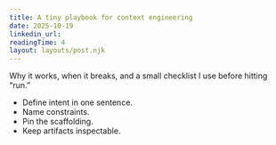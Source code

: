 ```yaml
---
title: A tiny playbook for context engineering
date: 2025-10-19
linkedin_url:
readingTime: 4
layout: layouts/post.njk
---
```

Why it works, when it breaks, and a small checklist I use before hitting “run.”
- Define intent in one sentence.
- Name constraints.
- Pin the scaffolding.
- Keep artifacts inspectable.

